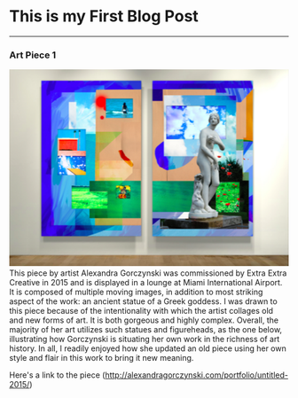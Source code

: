 # This is my First Blog Post
------

### Art Piece 1
![Sarah Perrin](images/Picture.png?raw=true "Sarah Perrin")
This piece by artist Alexandra Gorczynski was commissioned by Extra Extra Creative in 2015 and is displayed in a lounge at Miami International Airport. It is composed of multiple moving images, in addition to most striking aspect of the work: an ancient statue of a Greek goddess. I was drawn to this piece because of the intentionality with which the artist collages old and new forms of art. It is both gorgeous and highly complex. Overall, the majority of her art utilizes such statues and figureheads, as the one below, illustrating how Gorczynski is situating her own work in the richness of art history. In all, I readily enjoyed how she updated an old piece using her own style and flair in this work to bring it new meaning.

Here's a link to the piece (http://alexandragorczynski.com/portfolio/untitled-2015/)

